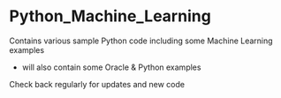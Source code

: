 # Python_Machine_Learning
Contains various sample Python code including some Machine Learning examples
-   will also contain some Oracle & Python examples
   
Check back regularly for updates and new code
